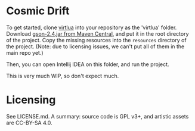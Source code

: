 # Cosmic Drift

To get started, clone [virtlua](https://github.com/cosmicdrift/virtlua) into your repository as the 'virtlua' folder.
Download [gson-2.4.jar from Maven Central](http://search.maven.org/#artifactdetails|com.google.code.gson|gson|2.4|jar), and put it in the root directory of the project.
Copy the missing resources into the `resources` directory of the project. (Note: due to licensing issues, we can't put all of them in the main repo yet.)

Then, you can open Intellij IDEA on this folder, and run the project.

This is very much WIP, so don't expect much.

# Licensing

See LICENSE.md. A summary: source code is GPL v3+, and artistic assets are CC-BY-SA 4.0.
